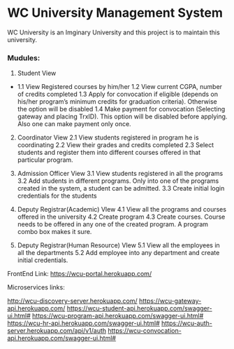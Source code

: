 # WC University Management System

  WC University is an Imginary University and this project is to maintain this university.

### Mudules:
  1.    Student View
   - 1.1 View Registered courses by him/her
    1.2 View current CGPA, number of credits completed
    1.3 Apply for convocation if eligible (depends on his/her program’s minimum credits for graduation criteria). Otherwise the option will be disabled
    1.4 Make payment for convocation (Selecting gateway and placing TrxID). This option will be disabled before applying. Also one can make payment only once.

  2.    Coordinator View
    2.1 View students registered in program he is coordinating
    2.2 View their grades and credits completed
    2.3 Select students and register them into different courses offered in that particular program.
  
  3.    Admission Officer View
    3.1 View students registered in all the programs
    3.2 Add students in different programs. Only into one of the programs created in the system, a student can be admitted. 
    3.3 Create initial login credentials for the students
  
  4.    Deputy Registrar(Academic) VIew
    4.1 View all the programs and courses offered in the university
    4.2 Create program
    4.3 Create courses. Course needs to be offered in any one of the created program. A program combo box makes it sure.
    
  5.    Deputy Registrar(Human Resource) VIew
    5.1 View all the employees in all the departments
    5.2 Add employee into any department and create initial credentials.



FrontEnd Link: 
https://wcu-portal.herokuapp.com/

Microservices links:

http://wcu-discovery-server.herokuapp.com/
https://wcu-gateway-api.herokuapp.com/
https://wcu-student-api.herokuapp.com/swagger-ui.html#
https://wcu-program-api.herokuapp.com/swagger-ui.html#
https://wcu-hr-api.herokuapp.com/swagger-ui.html#
https://wcu-auth-server.herokuapp.com/api/v1/auth
https://wcu-convocation-api.herokuapp.com/swagger-ui.html#
